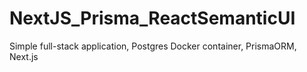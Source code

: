 # NextJS_Prisma_ReactSemanticUI
Simple full-stack application, Postgres Docker container, PrismaORM, Next.js
